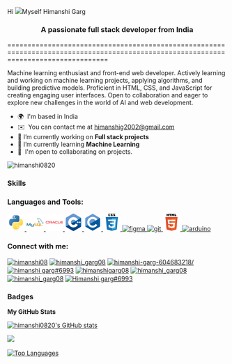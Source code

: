 Hi ![](https://user-images.githubusercontent.com/18350557/176309783-0785949b-9127-417c-8b55-ab5a4333674e.gif)Myself Himanshi Garg
<h3 align="center">A passionate full stack developer from India</h3>
=====================================================================================================================================

Machine learning enthusiast and front-end web developer. Actively learning and working on machine learning projects, applying algorithms, and building predictive models. Proficient in HTML, CSS, and JavaScript for creating engaging user interfaces. Open to collaboration and eager to explore new challenges in the world of AI and web development.

* 🌍  I'm based in India
* ✉️  You can contact me at [himanshig2002@gmail.com](mailto:himanshig2002@gmail.com)
* 🔭 I’m currently working on **Full stack projects**
* 🌱 I’m currently learning **Machine Learning**
* 🤝  I'm open to collaborating on projects.

<p align="left"> <img src="https://komarev.com/ghpvc/?username=himanshi0820&label=Profile%20views&color=0e75b6&style=flat" alt="himanshi0820" /> </p>

### Skills

<p align="left">
<h3 align="left">Languages and Tools:</h3>
<p align="left"><a href="https://www.python.org" target="_blank" rel="noreferrer"> <img src="https://raw.githubusercontent.com/devicons/devicon/master/icons/python/python-original.svg" alt="python" width="40" height="40"/> </a><a href="https://www.mysql.com/" target="_blank" rel="noreferrer"> <img src="https://raw.githubusercontent.com/devicons/devicon/master/icons/mysql/mysql-original-wordmark.svg" alt="mysql" width="40" height="40"/> </a> <a href="https://www.oracle.com/" target="_blank" rel="noreferrer"> <img src="https://raw.githubusercontent.com/devicons/devicon/master/icons/oracle/oracle-original.svg" alt="oracle" width="40" height="40"/> </a> <a href="https://www.w3schools.com/cpp/" target="_blank" rel="noreferrer"> <img src="https://raw.githubusercontent.com/devicons/devicon/master/icons/cplusplus/cplusplus-original.svg" alt="cplusplus" width="40" height="40"/> </a><a href="https://www.cprogramming.com/" target="_blank" rel="noreferrer"> <img src="https://raw.githubusercontent.com/devicons/devicon/master/icons/c/c-original.svg" alt="c" width="40" height="40"/> </a> <a href="https://www.w3schools.com/css/" target="_blank" rel="noreferrer"> <img src="https://raw.githubusercontent.com/devicons/devicon/master/icons/css3/css3-original-wordmark.svg" alt="css3" width="40" height="40"/> </a> <a href="https://www.figma.com/" target="_blank" rel="noreferrer"> <img src="https://www.vectorlogo.zone/logos/figma/figma-icon.svg" alt="figma" width="40" height="40"/> </a> <a href="https://git-scm.com/" target="_blank" rel="noreferrer"> <img src="https://www.vectorlogo.zone/logos/git-scm/git-scm-icon.svg" alt="git" width="40" height="40"/> </a> <a href="https://www.w3.org/html/" target="_blank" rel="noreferrer"> <img src="https://raw.githubusercontent.com/devicons/devicon/master/icons/html5/html5-original-wordmark.svg" alt="html5" width="40" height="40"/> </a> <a href="https://www.arduino.cc/" target="_blank" rel="noreferrer"> <img src="https://cdn.worldvectorlogo.com/logos/arduino-1.svg" alt="arduino" width="40" height="40"/> </a></p>

<h3 align="left">Connect with me:</h3>
<p align="left">
  
<a href="https://codepen.io/himanshi08" target="blank"><img align="center" src="https://raw.githubusercontent.com/rahuldkjain/github-profile-readme-generator/master/src/images/icons/Social/codepen.svg" alt="himanshi08" height="30" width="40" /></a>
<a href="https://twitter.com/himanshi_garg08" target="blank"><img align="center" src="https://raw.githubusercontent.com/rahuldkjain/github-profile-readme-generator/master/src/images/icons/Social/twitter.svg" alt="himanshi_garg08" height="30" width="40" /></a>
<a href="https://linkedin.com/in/himanshi-garg-604683218/" target="blank"><img align="center" src="https://raw.githubusercontent.com/rahuldkjain/github-profile-readme-generator/master/src/images/icons/Social/linked-in-alt.svg" alt="himanshi-garg-604683218/" height="30" width="40" /></a>
<a href="https://instagram.com/himanshi garg#6993" target="blank"><img align="center" src="https://raw.githubusercontent.com/rahuldkjain/github-profile-readme-generator/master/src/images/icons/Social/instagram.svg" alt="himanshi garg#6993" height="30" width="40" /></a>
<a href="https://www.codechef.com/users/himanshigarg08" target="blank"><img align="center" src="https://cdn.jsdelivr.net/npm/simple-icons@3.1.0/icons/codechef.svg" alt="himanshigarg08" height="30" width="40" /></a>
<a href="https://www.hackerrank.com/himanshi_garg08" target="blank"><img align="center" src="https://raw.githubusercontent.com/rahuldkjain/github-profile-readme-generator/master/src/images/icons/Social/hackerrank.svg" alt="himanshi_garg08" height="30" width="40" /></a>
<a href="https://www.leetcode.com/himanshi_garg08" target="blank"><img align="center" src="https://raw.githubusercontent.com/rahuldkjain/github-profile-readme-generator/master/src/images/icons/Social/leet-code.svg" alt="himanshi_garg08" height="30" width="40" /></a>
<a href="https://discord.gg/Himanshi garg#6993" target="blank"><img align="center" src="https://raw.githubusercontent.com/rahuldkjain/github-profile-readme-generator/master/src/images/icons/Social/discord.svg" alt="Himanshi garg#6993" height="30" width="40" /></a>
</p>

### Badges

<b>My GitHub Stats</b>

<a href="http://www.github.com/himanshi0820"><img src="https://github-readme-stats.vercel.app/api?username=himanshi0820&show_icons=true&hide=&count_private=true&title_color=0891b2&text_color=ffffff&icon_color=0891b2&bg_color=000000&hide_border=true&show_icons=true" alt="himanshi0820's GitHub stats" /></a>

<a href="http://www.github.com/himanshi0820"><img src="https://github-readme-streak-stats.herokuapp.com/?user=himanshi0820&stroke=ffffff&background=000000&ring=0891b2&fire=0891b2&currStreakNum=ffffff&currStreakLabel=0891b2&sideNums=ffffff&sideLabels=ffffff&dates=ffffff&hide_border=true" /></a>

<!-- <a href="http://www.github.com/Himanshigarg08"><img src="https://github-readme-activity-graph.cyclic.app/graph?username=Himanshigarg08&bg_color=000000&color=ffffff&line=0891b2&point=ffffff&area_color=000000&area=true&hide_border=true&custom_title=GitHub%20Commits%20Graph" alt="GitHub Commits Graph" /></a> -->

<a href="https://github.com/himanshi0820" align="left"><img src="https://github-readme-stats.vercel.app/api/top-langs/?username=himanshi0820&langs_count=10&title_color=0891b2&text_color=ffffff&icon_color=0891b2&bg_color=000000&hide_border=true&locale=en&custom_title=Top%20%Languages" alt="Top Languages" /></a>
